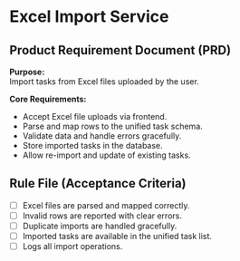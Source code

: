# Excel Import Service

## Product Requirement Document (PRD)

**Purpose:**  
Import tasks from Excel files uploaded by the user.

**Core Requirements:**  
- Accept Excel file uploads via frontend.  
- Parse and map rows to the unified task schema.  
- Validate data and handle errors gracefully.  
- Store imported tasks in the database.  
- Allow re-import and update of existing tasks.

## Rule File (Acceptance Criteria)

- [ ] Excel files are parsed and mapped correctly.
- [ ] Invalid rows are reported with clear errors.
- [ ] Duplicate imports are handled gracefully.
- [ ] Imported tasks are available in the unified task list.
- [ ] Logs all import operations.

